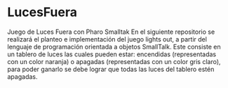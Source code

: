 # LucesFuera
Juego de Luces Fuera con Pharo Smalltak
En el siguiente repositorio se realizará el planteo e implementación del juego lights out,
a partir del lenguaje de programación orientada a objetos SmallTalk. Este consiste en un tablero
de luces las cuales pueden estar: encendidas (representadas con un color naranja) o apagadas
(representadas con un color gris claro), para poder ganarlo se debe lograr que todas las luces
del tablero estén apagadas.

